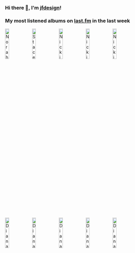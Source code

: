 ### Hi there 👋, I'm [jfdesign](https://blog.jfdesignnet.com)!

### My most listened albums on [last.fm](https://www.last.fm/user/jfdesignnet) in the last week

[<img src='https://lastfm.freetls.fastly.net/i/u/300x300/0d1f44fadc571df60099abeee01ffe58.jpg' width='16%' height='16%' alt='Norah Jones - Come Away With Me (Super Deluxe Edition)'>](https://www.last.fm/music/norah%2bjones/come%2baway%2bwith%2bme%2b%2528super%2bdeluxe%2bedition%2529)&nbsp;
[<img src='https://lastfm.freetls.fastly.net/i/u/300x300/01e9370e5271fb039110cf99d1553558.jpg' width='16%' height='16%' alt='Stacey Kent - Its A Wonderful World'>](https://www.last.fm/music/stacey%2bkent/it%2527s%2ba%2bwonderful%2bworld)&nbsp;
[<img src='https://lastfm.freetls.fastly.net/i/u/300x300/34ebc6013c4455a1488027fc694b18cd.jpg' width='16%' height='16%' alt='Nicki Parrott - Great 70s'>](https://www.last.fm/music/nicki%2bparrott/great%2b70%2527s)&nbsp;
[<img src='https://lastfm.freetls.fastly.net/i/u/300x300/b96429822b40dfdb2fb6e8b98b7b8c70.jpg' width='16%' height='16%' alt='Nicki Parrott - Papa Loves Mambo'>](https://www.last.fm/music/nicki%2bparrott/papa%2bloves%2bmambo)&nbsp;
[<img src='https://lastfm.freetls.fastly.net/i/u/300x300/1bd9744bdebc34f83523b7ff4b596751.jpg' width='16%' height='16%' alt='Nicki Parrott - From New York To Paris'>](https://www.last.fm/music/nicki%2bparrott/from%2bnew%2byork%2bto%2bparis)&nbsp;
<br>
[<img src='https://lastfm.freetls.fastly.net/i/u/300x300/3ff11fd6addc42a4aed78200c2732727.jpg' width='16%' height='16%' alt='Diana Krall - Love Scenes'>](https://www.last.fm/music/diana%2bkrall/love%2bscenes)&nbsp;
[<img src='https://lastfm.freetls.fastly.net/i/u/300x300/39e21199df494aabb64109a668e9bba6.png' width='16%' height='16%' alt='Diana Krall - The Very Best Of Diana Krall'>](https://www.last.fm/music/diana%2bkrall/the%2bvery%2bbest%2bof%2bdiana%2bkrall)&nbsp;
[<img src='https://lastfm.freetls.fastly.net/i/u/300x300/fac6333684cbb445b8e3d9b16ff5700c.jpg' width='16%' height='16%' alt='Diana Krall - From This Moment On (International eAlbum)'>](https://www.last.fm/music/diana%2bkrall/from%2bthis%2bmoment%2bon%2b%2528international%2bealbum%2529)&nbsp;
[<img src='https://lastfm.freetls.fastly.net/i/u/300x300/001594176ecf4c75b26f3bebdb7de7bf.png' width='16%' height='16%' alt='Diana Krall - Quiet Nights'>](https://www.last.fm/music/diana%2bkrall/quiet%2bnights)&nbsp;
[<img src='https://lastfm.freetls.fastly.net/i/u/300x300/da557bafd2f349419962be3cf06318a3.png' width='16%' height='16%' alt='Diana Krall - Glad Rag Doll'>](https://www.last.fm/music/diana%2bkrall/glad%2brag%2bdoll)&nbsp;
<br>
